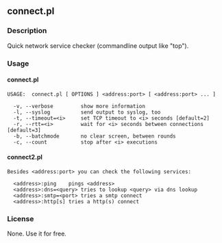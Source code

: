## connect.pl

### Description

Quick network service checker (commandline output like "top").

### Usage

#### connect.pl

```
USAGE:  connect.pl [ OPTIONS ] <address:port> [ <address:port> ... ]

  -v, --verbose         show more information
  -l, --syslog          send output to syslog, too
  -t, --timeout=<i>     set TCP timeout to <i> seconds [default=2]
  -r, --rtt=<i>         wait for <i> seconds between connections [default=3]
  -b, --batchmode       no clear screen, between rounds
  -c, --count           stop after <i> executions
```

#### connect2.pl

```
Besides <address:port> you can check the following services:

  <address>:ping	pings <address>
  <address>:dns=<query>	tries to lookup <query> via dns lookup
  <address>:smtp=<port>	tries a smtp connect
  <address>:http[s]	tries a http(s) connect
```

### License

None. Use it for free.


